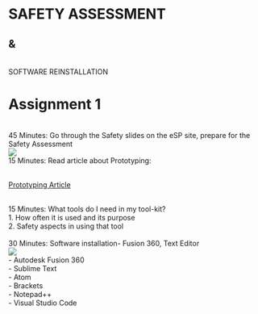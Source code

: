 # SAFETY ASSESSMENT

## &  
<br>
SOFTWARE REINSTALLATION

# Assignment 1
<br>
45 Minutes: Go through the Safety slides on the eSP site, prepare for the Safety Assessment
<br>
<img src="https://cdn.discordapp.com/attachments/667962453283569666/715626758229065778/22.png"  />
<br>
15 Minutes: Read article about Prototyping:
<br>
<br>

[Prototyping Article](https://medium.com/ucsddesignco/iterative-vs-parallel-prototyping-575d455da5b5)

<br>
15 Minutes: What tools do I need in my tool-kit?
<br>
1. How often it is used and its purpose
<br>
2. Safety aspects in using that tool

<br>
<br>
30 Minutes: Software installation- Fusion 360, Text Editor
<br>
<img src="https://cdn.discordapp.com/attachments/667962453283569666/715626745503416400/33.png"  />
<br>
- Autodesk Fusion 360
<br>
- Sublime Text
<br>
- Atom
<br>
- Brackets
<br>
- Notepad++
<br>
- Visual Studio Code
<br>
